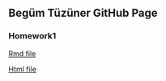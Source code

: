 ## Begüm Tüzüner GitHub Page

### Homework1

[Rmd file](https://github.com/BU-IE-360/spring22-begumtuzuner/blob/gh-pages/HW1.Rmd)

[Html file](https://bu-ie-360.github.io/spring22-begumtuzuner/IE360%20Homework1%20-%20Spring%202022.html)
